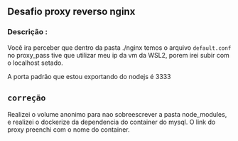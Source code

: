 ## Desafio proxy reverso nginx

### Descrição :

Você ira perceber que dentro da pasta ./nginx temos o arquivo `default.conf` no proxy_pass tive que utilizar meu ip da vm da WSL2, porem irei subir com o localhost setado.

A porta padrão que estou exportando do nodejs é 3333


## `correção`
Realizei o volume anonimo para nao sobreescrever a pasta node_modules, e realizei o dockerize da dependencia do container do mysql.
O link do proxy preenchi com o nome do container.
